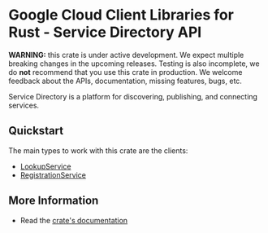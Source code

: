 # Google Cloud Client Libraries for Rust - Service Directory API

<!-- Code generated by sidekick. DO NOT EDIT. -->

**WARNING:** this crate is under active development. We expect multiple breaking
changes in the upcoming releases. Testing is also incomplete, we do **not**
recommend that you use this crate in production. We welcome feedback about the
APIs, documentation, missing features, bugs, etc.

Service Directory is a platform for discovering, publishing, and connecting
services.

## Quickstart

The main types to work with this crate are the clients:

* [LookupService](https://docs.rs/google-cloud-servicedirectory-v1/latest/google_cloud_servicedirectory_v1/client/struct.LookupService.html)
* [RegistrationService](https://docs.rs/google-cloud-servicedirectory-v1/latest/google_cloud_servicedirectory_v1/client/struct.RegistrationService.html)

## More Information

* Read the [crate's documentation](https://docs.rs/google-cloud-servicedirectory-v1/latest/google-cloud-servicedirectory-v1)
